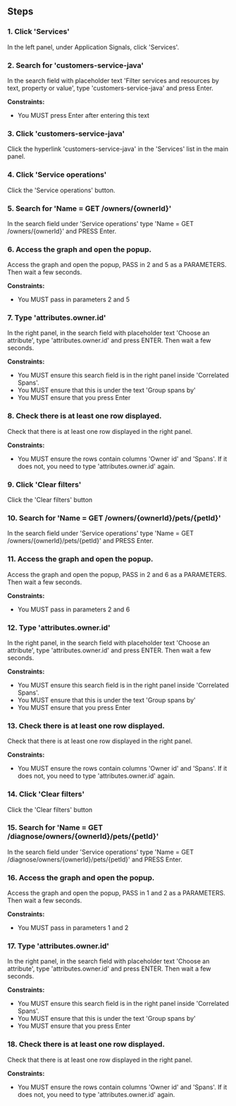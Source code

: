 ## Steps

### 1. Click 'Services'

In the left panel, under Application Signals, click 'Services'.

### 2. Search for 'customers-service-java'

In the search field with placeholder text 'Filter services and resources by text, property or value', type 'customers-service-java' and press Enter.

**Constraints:**
- You MUST press Enter after entering this text

### 3. Click 'customers-service-java'

Click the hyperlink 'customers-service-java' in the 'Services' list in the main panel.

### 4. Click 'Service operations'

Click the 'Service operations' button.

### 5. Search for 'Name = GET /owners/{ownerId}'

In the search field under 'Service operations' type 'Name = GET /owners/{ownerId}' and PRESS Enter.

### 6. Access the graph and open the popup.

Access the graph and open the popup, PASS in 2 and 5 as a PARAMETERS. Then wait a few seconds.

**Constraints:**
- You MUST pass in parameters 2 and 5

### 7. Type 'attributes.owner.id'

In the right panel, in the search field with placeholder text 'Choose an attribute', type 'attributes.owner.id' and press ENTER. Then wait a few seconds.

**Constraints:**
- You MUST ensure this search field is in the right panel inside 'Correlated Spans'.
- You MUST ensure that this is under the text 'Group spans by'
- You MUST ensure that you press Enter

### 8. Check there is at least one row displayed.

Check that there is at least one row displayed in the right panel.

**Constraints:**
- You MUST ensure the rows contain columns 'Owner id' and 'Spans'. If it does not, you need to type 'attributes.owner.id' again.

### 9. Click 'Clear filters'

Click the 'Clear filters' button

### 10. Search for 'Name = GET /owners/{ownerId}/pets/{petId}'

In the search field under 'Service operations' type 'Name = GET /owners/{ownerId}/pets/{petId}' and PRESS Enter.

### 11. Access the graph and open the popup.

Access the graph and open the popup, PASS in 2 and 6 as a PARAMETERS. Then wait a few seconds.

**Constraints:**
- You MUST pass in parameters 2 and 6

### 12. Type 'attributes.owner.id'

In the right panel, in the search field with placeholder text 'Choose an attribute', type 'attributes.owner.id' and press ENTER. Then wait a few seconds.

**Constraints:**
- You MUST ensure this search field is in the right panel inside 'Correlated Spans'.
- You MUST ensure that this is under the text 'Group spans by'
- You MUST ensure that you press Enter

### 13. Check there is at least one row displayed.

Check that there is at least one row displayed in the right panel.

**Constraints:**
- You MUST ensure the rows contain columns 'Owner id' and 'Spans'. If it does not, you need to type 'attributes.owner.id' again.

### 14. Click 'Clear filters'

Click the 'Clear filters' button

### 15. Search for 'Name = GET /diagnose/owners/{ownerId}/pets/{petId}'

In the search field under 'Service operations' type 'Name = GET /diagnose/owners/{ownerId}/pets/{petId}' and PRESS Enter.

### 16. Access the graph and open the popup.

Access the graph and open the popup, PASS in 1 and 2 as a PARAMETERS. Then wait a few seconds.

**Constraints:**
- You MUST pass in parameters 1 and 2

### 17. Type 'attributes.owner.id'

In the right panel, in the search field with placeholder text 'Choose an attribute', type 'attributes.owner.id' and press ENTER. Then wait a few seconds.

**Constraints:**
- You MUST ensure this search field is in the right panel inside 'Correlated Spans'.
- You MUST ensure that this is under the text 'Group spans by'
- You MUST ensure that you press Enter

### 18. Check there is at least one row displayed.

Check that there is at least one row displayed in the right panel.

**Constraints:**
- You MUST ensure the rows contain columns 'Owner id' and 'Spans'. If it does not, you need to type 'attributes.owner.id' again.